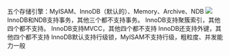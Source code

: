 五个存储引擎：MyISAM、InnoDB（默认的）、Memory、Archive、NDB
![](https://image-1307616428.cos.ap-beijing.myqcloud.com/Obsidian/202304201639846.png)
InnoDB和NDB支持事务，其他三个都不支持事务。
InnoDB支持聚簇索引，其他四个都不支持。
InnoDB支持MVCC，其他四个都不支持
InnoDB还支持外键，其他四个都不支持
InnoDB默认支持行级锁，MyISAM不支持行级，粗粒度、并发能力一般